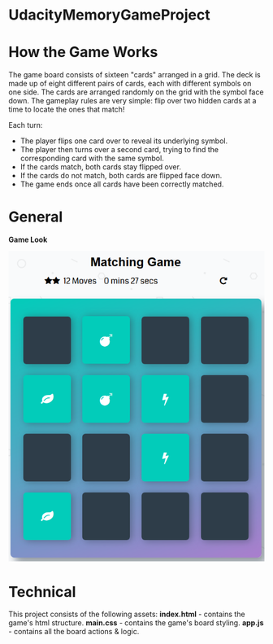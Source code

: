 # UdacityMemoryGameProject
# How the Game Works
The game board consists of sixteen "cards" arranged in a grid. The deck is made up of eight different pairs of cards, each with different symbols on one side. The cards are arranged randomly on the grid with the symbol face down. The gameplay rules are very simple: flip over two hidden cards at a time to locate the ones that match!

Each turn:

* The player flips one card over to reveal its underlying symbol.
* The player then turns over a second card, trying to find the corresponding card with the same symbol.
* If the cards match, both cards stay flipped over.
* If the cards do not match, both cards are flipped face down.
* The game ends once all cards have been correctly matched.
 # General 
 **Game Look**
 
![](img/game%20look.png)
# Technical
This project consists of the following assets:
**index.html** - contains the game's html structure.
**main.css** - contains the game's board styling.
**app.js** - contains all the board actions & logic.
